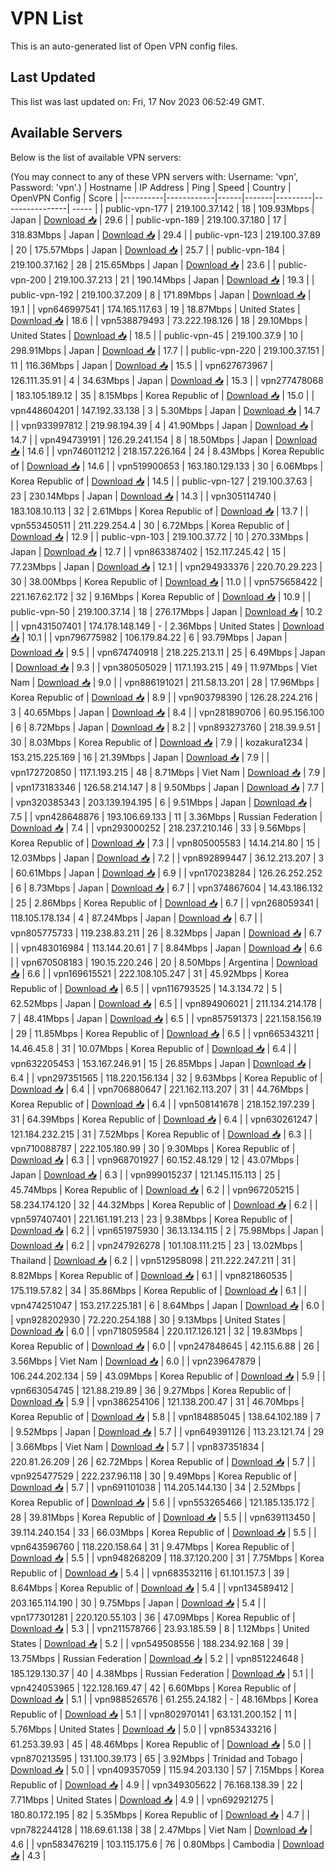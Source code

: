 # VPN List

This is an auto-generated list of Open VPN config files.

## Last Updated

This list was last updated on: Fri, 17 Nov 2023 06:52:49 GMT.

## Available Servers

Below is the list of available VPN servers:

(You may connect to any of these VPN servers with: Username: 'vpn', Password: 'vpn'.)
| Hostname | IP Address | Ping | Speed | Country | OpenVPN Config | Score |
|----------|------------|------|-------|---------|----------------| ----- |
| public-vpn-177 | 219.100.37.142 | 18 | 109.93Mbps | Japan | [Download 📥](./configs/server_0_JP.ovpn) | 29.6 |
| public-vpn-189 | 219.100.37.180 | 17 | 318.83Mbps | Japan | [Download 📥](./configs/server_1_JP.ovpn) | 29.4 |
| public-vpn-123 | 219.100.37.89 | 20 | 175.57Mbps | Japan | [Download 📥](./configs/server_2_JP.ovpn) | 25.7 |
| public-vpn-184 | 219.100.37.162 | 28 | 215.65Mbps | Japan | [Download 📥](./configs/server_3_JP.ovpn) | 23.6 |
| public-vpn-200 | 219.100.37.213 | 21 | 190.14Mbps | Japan | [Download 📥](./configs/server_4_JP.ovpn) | 19.3 |
| public-vpn-192 | 219.100.37.209 | 8 | 171.89Mbps | Japan | [Download 📥](./configs/server_5_JP.ovpn) | 19.1 |
| vpn646997541 | 174.165.117.63 | 19 | 18.87Mbps | United States | [Download 📥](./configs/server_6_US.ovpn) | 18.6 |
| vpn538879493 | 73.222.198.126 | 18 | 29.10Mbps | United States | [Download 📥](./configs/server_7_US.ovpn) | 18.5 |
| public-vpn-45 | 219.100.37.9 | 10 | 298.91Mbps | Japan | [Download 📥](./configs/server_8_JP.ovpn) | 17.7 |
| public-vpn-220 | 219.100.37.151 | 11 | 116.36Mbps | Japan | [Download 📥](./configs/server_9_JP.ovpn) | 15.5 |
| vpn627673967 | 126.111.35.91 | 4 | 34.63Mbps | Japan | [Download 📥](./configs/server_10_JP.ovpn) | 15.3 |
| vpn277478068 | 183.105.189.12 | 35 | 8.15Mbps | Korea Republic of | [Download 📥](./configs/server_11_KR.ovpn) | 15.0 |
| vpn448604201 | 147.192.33.138 | 3 | 5.30Mbps | Japan | [Download 📥](./configs/server_12_JP.ovpn) | 14.7 |
| vpn933997812 | 219.98.194.39 | 4 | 41.90Mbps | Japan | [Download 📥](./configs/server_13_JP.ovpn) | 14.7 |
| vpn494739191 | 126.29.241.154 | 8 | 18.50Mbps | Japan | [Download 📥](./configs/server_14_JP.ovpn) | 14.6 |
| vpn746011212 | 218.157.226.164 | 24 | 8.43Mbps | Korea Republic of | [Download 📥](./configs/server_15_KR.ovpn) | 14.6 |
| vpn519900653 | 163.180.129.133 | 30 | 6.06Mbps | Korea Republic of | [Download 📥](./configs/server_16_KR.ovpn) | 14.5 |
| public-vpn-127 | 219.100.37.63 | 23 | 230.14Mbps | Japan | [Download 📥](./configs/server_17_JP.ovpn) | 14.3 |
| vpn305114740 | 183.108.10.113 | 32 | 2.61Mbps | Korea Republic of | [Download 📥](./configs/server_18_KR.ovpn) | 13.7 |
| vpn553450511 | 211.229.254.4 | 30 | 6.72Mbps | Korea Republic of | [Download 📥](./configs/server_19_KR.ovpn) | 12.9 |
| public-vpn-103 | 219.100.37.72 | 10 | 270.33Mbps | Japan | [Download 📥](./configs/server_20_JP.ovpn) | 12.7 |
| vpn863387402 | 152.117.245.42 | 15 | 77.23Mbps | Japan | [Download 📥](./configs/server_21_JP.ovpn) | 12.1 |
| vpn294933376 | 220.70.29.223 | 30 | 38.00Mbps | Korea Republic of | [Download 📥](./configs/server_22_KR.ovpn) | 11.0 |
| vpn575658422 | 221.167.62.172 | 32 | 9.16Mbps | Korea Republic of | [Download 📥](./configs/server_23_KR.ovpn) | 10.9 |
| public-vpn-50 | 219.100.37.14 | 18 | 276.17Mbps | Japan | [Download 📥](./configs/server_24_JP.ovpn) | 10.2 |
| vpn431507401 | 174.178.148.149 | - | 2.36Mbps | United States | [Download 📥](./configs/server_25_US.ovpn) | 10.1 |
| vpn796775982 | 106.179.84.22 | 6 | 93.79Mbps | Japan | [Download 📥](./configs/server_26_JP.ovpn) | 9.5 |
| vpn674740918 | 218.225.213.11 | 25 | 6.49Mbps | Japan | [Download 📥](./configs/server_27_JP.ovpn) | 9.3 |
| vpn380505029 | 117.1.193.215 | 49 | 11.97Mbps | Viet Nam | [Download 📥](./configs/server_28_VN.ovpn) | 9.0 |
| vpn886191021 | 211.58.13.201 | 28 | 17.96Mbps | Korea Republic of | [Download 📥](./configs/server_29_KR.ovpn) | 8.9 |
| vpn903798390 | 126.28.224.216 | 3 | 40.65Mbps | Japan | [Download 📥](./configs/server_30_JP.ovpn) | 8.4 |
| vpn281890706 | 60.95.156.100 | 6 | 8.72Mbps | Japan | [Download 📥](./configs/server_31_JP.ovpn) | 8.2 |
| vpn893273760 | 218.39.9.51 | 30 | 8.03Mbps | Korea Republic of | [Download 📥](./configs/server_32_KR.ovpn) | 7.9 |
| kozakura1234 | 153.215.225.169 | 16 | 21.39Mbps | Japan | [Download 📥](./configs/server_33_JP.ovpn) | 7.9 |
| vpn172720850 | 117.1.193.215 | 48 | 8.71Mbps | Viet Nam | [Download 📥](./configs/server_34_VN.ovpn) | 7.9 |
| vpn173183346 | 126.58.214.147 | 8 | 9.50Mbps | Japan | [Download 📥](./configs/server_35_JP.ovpn) | 7.7 |
| vpn320385343 | 203.139.194.195 | 6 | 9.51Mbps | Japan | [Download 📥](./configs/server_36_JP.ovpn) | 7.5 |
| vpn428648876 | 193.106.69.133 | 11 | 3.36Mbps | Russian Federation | [Download 📥](./configs/server_37_RU.ovpn) | 7.4 |
| vpn293000252 | 218.237.210.146 | 33 | 9.56Mbps | Korea Republic of | [Download 📥](./configs/server_38_KR.ovpn) | 7.3 |
| vpn805005583 | 14.14.214.80 | 15 | 12.03Mbps | Japan | [Download 📥](./configs/server_39_JP.ovpn) | 7.2 |
| vpn892899447 | 36.12.213.207 | 3 | 60.61Mbps | Japan | [Download 📥](./configs/server_40_JP.ovpn) | 6.9 |
| vpn170238284 | 126.26.252.252 | 6 | 8.73Mbps | Japan | [Download 📥](./configs/server_41_JP.ovpn) | 6.7 |
| vpn374867604 | 14.43.186.132 | 25 | 2.86Mbps | Korea Republic of | [Download 📥](./configs/server_42_KR.ovpn) | 6.7 |
| vpn268059341 | 118.105.178.134 | 4 | 87.24Mbps | Japan | [Download 📥](./configs/server_43_JP.ovpn) | 6.7 |
| vpn805775733 | 119.238.83.211 | 26 | 8.32Mbps | Japan | [Download 📥](./configs/server_44_JP.ovpn) | 6.7 |
| vpn483016984 | 113.144.20.61 | 7 | 8.84Mbps | Japan | [Download 📥](./configs/server_45_JP.ovpn) | 6.6 |
| vpn670508183 | 190.15.220.246 | 20 | 8.50Mbps | Argentina | [Download 📥](./configs/server_46_AR.ovpn) | 6.6 |
| vpn169615521 | 222.108.105.247 | 31 | 45.92Mbps | Korea Republic of | [Download 📥](./configs/server_47_KR.ovpn) | 6.5 |
| vpn116793525 | 14.3.134.72 | 5 | 62.52Mbps | Japan | [Download 📥](./configs/server_48_JP.ovpn) | 6.5 |
| vpn894906021 | 211.134.214.178 | 7 | 48.41Mbps | Japan | [Download 📥](./configs/server_49_JP.ovpn) | 6.5 |
| vpn857591373 | 221.158.156.19 | 29 | 11.85Mbps | Korea Republic of | [Download 📥](./configs/server_50_KR.ovpn) | 6.5 |
| vpn665343211 | 14.46.45.8 | 31 | 10.07Mbps | Korea Republic of | [Download 📥](./configs/server_51_KR.ovpn) | 6.4 |
| vpn632205453 | 153.167.246.91 | 15 | 26.85Mbps | Japan | [Download 📥](./configs/server_52_JP.ovpn) | 6.4 |
| vpn297351565 | 118.220.156.134 | 32 | 9.63Mbps | Korea Republic of | [Download 📥](./configs/server_53_KR.ovpn) | 6.4 |
| vpn706880647 | 221.162.113.207 | 31 | 44.76Mbps | Korea Republic of | [Download 📥](./configs/server_54_KR.ovpn) | 6.4 |
| vpn508141678 | 218.152.197.239 | 31 | 64.39Mbps | Korea Republic of | [Download 📥](./configs/server_55_KR.ovpn) | 6.4 |
| vpn630261247 | 121.184.232.215 | 31 | 7.52Mbps | Korea Republic of | [Download 📥](./configs/server_56_KR.ovpn) | 6.3 |
| vpn710088787 | 222.105.180.99 | 30 | 9.30Mbps | Korea Republic of | [Download 📥](./configs/server_57_KR.ovpn) | 6.3 |
| vpn968701927 | 60.152.48.129 | 12 | 43.07Mbps | Japan | [Download 📥](./configs/server_58_JP.ovpn) | 6.3 |
| vpn999015237 | 121.145.115.113 | 25 | 45.74Mbps | Korea Republic of | [Download 📥](./configs/server_59_KR.ovpn) | 6.2 |
| vpn967205215 | 58.234.174.120 | 32 | 44.32Mbps | Korea Republic of | [Download 📥](./configs/server_60_KR.ovpn) | 6.2 |
| vpn597407401 | 221.161.191.213 | 23 | 9.38Mbps | Korea Republic of | [Download 📥](./configs/server_61_KR.ovpn) | 6.2 |
| vpn651975930 | 36.13.134.115 | 2 | 75.98Mbps | Japan | [Download 📥](./configs/server_62_JP.ovpn) | 6.2 |
| vpn247926278 | 101.108.111.215 | 23 | 13.02Mbps | Thailand | [Download 📥](./configs/server_63_TH.ovpn) | 6.2 |
| vpn512958098 | 211.222.247.211 | 31 | 8.82Mbps | Korea Republic of | [Download 📥](./configs/server_64_KR.ovpn) | 6.1 |
| vpn821860535 | 175.119.57.82 | 34 | 35.86Mbps | Korea Republic of | [Download 📥](./configs/server_65_KR.ovpn) | 6.1 |
| vpn474251047 | 153.217.225.181 | 6 | 8.64Mbps | Japan | [Download 📥](./configs/server_66_JP.ovpn) | 6.0 |
| vpn928202930 | 72.220.254.188 | 30 | 9.13Mbps | United States | [Download 📥](./configs/server_67_US.ovpn) | 6.0 |
| vpn718059584 | 220.117.126.121 | 32 | 19.83Mbps | Korea Republic of | [Download 📥](./configs/server_68_KR.ovpn) | 6.0 |
| vpn247848645 | 42.115.6.88 | 26 | 3.56Mbps | Viet Nam | [Download 📥](./configs/server_69_VN.ovpn) | 6.0 |
| vpn239647879 | 106.244.202.134 | 59 | 43.09Mbps | Korea Republic of | [Download 📥](./configs/server_70_KR.ovpn) | 5.9 |
| vpn663054745 | 121.88.219.89 | 36 | 9.27Mbps | Korea Republic of | [Download 📥](./configs/server_71_KR.ovpn) | 5.9 |
| vpn386254106 | 121.138.200.47 | 31 | 46.70Mbps | Korea Republic of | [Download 📥](./configs/server_72_KR.ovpn) | 5.8 |
| vpn184885045 | 138.64.102.189 | 7 | 9.52Mbps | Japan | [Download 📥](./configs/server_73_JP.ovpn) | 5.7 |
| vpn649391126 | 113.23.121.74 | 29 | 3.66Mbps | Viet Nam | [Download 📥](./configs/server_74_VN.ovpn) | 5.7 |
| vpn837351834 | 220.81.26.209 | 26 | 62.72Mbps | Korea Republic of | [Download 📥](./configs/server_75_KR.ovpn) | 5.7 |
| vpn925477529 | 222.237.96.118 | 30 | 9.49Mbps | Korea Republic of | [Download 📥](./configs/server_76_KR.ovpn) | 5.7 |
| vpn691101038 | 114.205.144.130 | 34 | 2.52Mbps | Korea Republic of | [Download 📥](./configs/server_77_KR.ovpn) | 5.6 |
| vpn553265466 | 121.185.135.172 | 28 | 39.81Mbps | Korea Republic of | [Download 📥](./configs/server_78_KR.ovpn) | 5.5 |
| vpn639113450 | 39.114.240.154 | 33 | 66.03Mbps | Korea Republic of | [Download 📥](./configs/server_79_KR.ovpn) | 5.5 |
| vpn643596760 | 118.220.158.64 | 31 | 9.47Mbps | Korea Republic of | [Download 📥](./configs/server_80_KR.ovpn) | 5.5 |
| vpn948268209 | 118.37.120.200 | 31 | 7.75Mbps | Korea Republic of | [Download 📥](./configs/server_81_KR.ovpn) | 5.4 |
| vpn683532116 | 61.101.157.3 | 39 | 8.64Mbps | Korea Republic of | [Download 📥](./configs/server_82_KR.ovpn) | 5.4 |
| vpn134589412 | 203.165.114.190 | 30 | 9.75Mbps | Japan | [Download 📥](./configs/server_83_JP.ovpn) | 5.4 |
| vpn177301281 | 220.120.55.103 | 36 | 47.09Mbps | Korea Republic of | [Download 📥](./configs/server_84_KR.ovpn) | 5.3 |
| vpn211578766 | 23.93.185.59 | 8 | 1.12Mbps | United States | [Download 📥](./configs/server_85_US.ovpn) | 5.2 |
| vpn549508556 | 188.234.92.168 | 39 | 13.75Mbps | Russian Federation | [Download 📥](./configs/server_86_RU.ovpn) | 5.2 |
| vpn851224648 | 185.129.130.37 | 40 | 4.38Mbps | Russian Federation | [Download 📥](./configs/server_87_RU.ovpn) | 5.1 |
| vpn424053965 | 122.128.169.47 | 42 | 6.60Mbps | Korea Republic of | [Download 📥](./configs/server_88_KR.ovpn) | 5.1 |
| vpn988526576 | 61.255.24.182 | - | 48.16Mbps | Korea Republic of | [Download 📥](./configs/server_89_KR.ovpn) | 5.1 |
| vpn802970141 | 63.131.200.152 | 11 | 5.76Mbps | United States | [Download 📥](./configs/server_90_US.ovpn) | 5.0 |
| vpn853433216 | 61.253.39.93 | 45 | 48.46Mbps | Korea Republic of | [Download 📥](./configs/server_91_KR.ovpn) | 5.0 |
| vpn870213595 | 131.100.39.173 | 65 | 3.92Mbps | Trinidad and Tobago | [Download 📥](./configs/server_92_TT.ovpn) | 5.0 |
| vpn409357059 | 115.94.203.130 | 57 | 7.15Mbps | Korea Republic of | [Download 📥](./configs/server_93_KR.ovpn) | 4.9 |
| vpn349305622 | 76.168.138.39 | 22 | 7.71Mbps | United States | [Download 📥](./configs/server_94_US.ovpn) | 4.9 |
| vpn692921275 | 180.80.172.195 | 82 | 5.35Mbps | Korea Republic of | [Download 📥](./configs/server_95_KR.ovpn) | 4.7 |
| vpn782244128 | 118.69.61.138 | 38 | 2.47Mbps | Viet Nam | [Download 📥](./configs/server_96_VN.ovpn) | 4.6 |
| vpn583476219 | 103.115.175.6 | 76 | 0.80Mbps | Cambodia | [Download 📥](./configs/server_97_KH.ovpn) | 4.3 |
